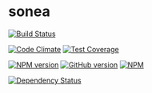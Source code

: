 sonea
=====

[![Build Status](https://travis-ci.org/Naxmeify/sonea.svg?branch=master)](https://travis-ci.org/Naxmeify/sonea)

[![Code Climate](https://codeclimate.com/github/Naxmeify/sonea.png)](https://codeclimate.com/github/Naxmeify/sonea)
[![Test Coverage](https://codeclimate.com/github/Naxmeify/sonea/badges/coverage.svg)](https://codeclimate.com/github/Naxmeify/sonea)

[![NPM version](https://badge.fury.io/js/sonea.svg)](http://badge.fury.io/js/sonea)
[![GitHub version](https://badge.fury.io/gh/Naxmeify%2Fsonea.svg)](http://badge.fury.io/gh/Naxmeify%2Fsonea)
[![NPM](https://nodei.co/npm/sonea.png?downloads=true&stars=true)](https://nodei.co/npm/sonea/)

[![Dependency Status](https://gemnasium.com/Naxmeify/sonea.svg)](https://gemnasium.com/Naxmeify/sonea)



